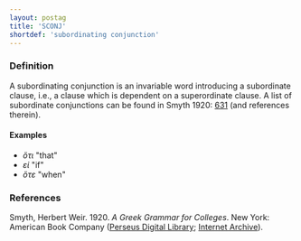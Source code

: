```yaml
---
layout: postag
title: 'SCONJ'
shortdef: 'subordinating conjunction'
---
```


### Definition

A subordinating conjunction is an invariable word introducing a subordinate clause, i.e., a clause which is dependent on a superordinate clause. A list of subordinate conjunctions can be found in Smyth 1920: <a href="http://www.perseus.tufts.edu/hopper/text?doc=Smyth+grammar+2770&fromdoc=Perseus%3Atext%3A1999.04.0007" target="_blank">631</a> (and references therein).

#### Examples

* _ὅτι_ "that"
* _εἰ_ "if"
* _ὅτε_ "when"


### References

Smyth, Herbert Weir. 1920. _A Greek Grammar for Colleges_. New York: American Book Company (<a href="http://www.perseus.tufts.edu/hopper/text?doc=Smyth+grammar+1&fromdoc=Perseus%3Atext%3A1999.04.0007" target="_blank">Perseus Digital Library</a>; 
<a href="https://archive.org/details/agreekgrammarfo02smytgoog" target="_blank">Internet Archive</a>).
<!-- Interlanguage links updated Ne 5. května 2024, 18:19:42 CEST -->
